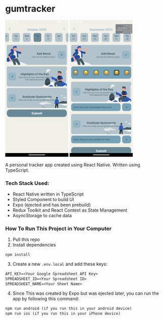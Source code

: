 # gumtracker

<img src="./captures/ss-1.png" width="200px"/>  <img src="./captures/ss-2.png" width="200px"/>

A personal tracker app created using React Native. Written using TypeScript.

### Tech Stack Used:
- React Native written in TypeScript
- Styled Component to build UI 
- Expo (ejected and has been prebuild)
- Redux Toolkit and React Context as State Management
- AsyncStorage to cache data

### How To Run This Project in Your Computer
1. Pull this repo
2. Install dependencies
```
npm install
```
3. Create a new `.env.local` and add these keys:
```
API_KEY=<Your Google Spreadsheet API Key>
SPREADSHEET_ID=<Your Spreadsheet ID>
SPREADSHEET_NAME=<Your Sheet Name>
```
4. Since This was created by Expo but was ejected later, you can run the app by following this command:
```
npm run android (if you run this in your android device)
npm run ios (if you run this in your iPhone device)
```
